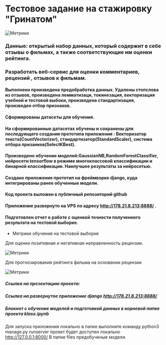 # Тестовое задание на стажировку "Гринатом"


![Метрики](https://disk.yandex.ru/client/recent?idApp=client&dialog=slider&idDialog=%2Fdisk%2F%D0%A1%D0%BD%D0%B8%D0%BC%D0%BE%D0%BA%20%D1%8D%D0%BA%D1%80%D0%B0%D0%BD%D0%B0%20%D0%BE%D1%82%202023-03-15%2009-15-50.png)





### Данные: открытый набор данных, который содержит в себе отзывы о фильмах, а также соответствующие им оценки рейтинга.

### Разработать веб-сервис для оценки комментариев, рецензий ,  отзывов к фильмам.

#### Выполнено произведена предобработка данных. Удалены стопслова из отзывов, произведена лемматизаци, токинезация, векторизация учебной и тестовой выбоки, произведена стандартизация, произведен отбор признаков.
#### Сформированы датасеты для обучения.
#### На сформированные датасетах обучены и сохранены для последующего создания прототипа приложения : Векторизатор текста(CountVectorizer), стандартизатор(StandardScaler), система отбора призанков(SelectKBest).
#### Произведено обучение моделей:GaussianNB,RandomForestClassifier, нейросети tensorflow в режиме многоклассовой классификации и бинарной классификации. Наилучшее результаты за нейросетью.
#### Создано приложение прототип на фреймворке django, куда интегрированы ранее обученные модели.
#### Код проекта выложен в публичный репозиторий github
#### Приложение развернуто на VPS по адресу http://178.21.8.213:8888/    .
#### Подготовлен отчет о работе с оценкой точности полученного результата на тестовой выборке.


* Метрики обучения на тестовой выборке

Для оценки позитивная и негативная направленность рецензии.

![Метрики](https://disk.yandex.ru/client/recent?idApp=client&dialog=slider&idDialog=%2Fdisk%2F%D0%A1%D0%BD%D0%B8%D0%BC%D0%BE%D0%BA%20%D1%8D%D0%BA%D1%80%D0%B0%D0%BD%D0%B0%20%D0%BE%D1%82%202023-03-15%2009-06-53.png)


Для прогнозирования рейтинга фильма на основании рецензии

![Метрики](https://disk.yandex.ru/client/recent?idApp=client&dialog=slider&idDialog=%2Fdisk%2F%D0%A1%D0%BD%D0%B8%D0%BC%D0%BE%D0%BA%20%D1%8D%D0%BA%D1%80%D0%B0%D0%BD%D0%B0%20%D0%BE%D1%82%202023-03-15%2009-06-38.png)

##### Ссылка на презентацию проекта:
##### Ссылка на развернутое приложение django http://178.21.8.213:8888/
##### Блокнот с обучение моделей и подготовкой данных в корневой папке проекта klass.ipynb


Для запуска приложения локально в папке выполните команду python3 manage.py runserver проект будет доступен локально http://127.0.0.1:8000/ 
В папке files предобученые модели.